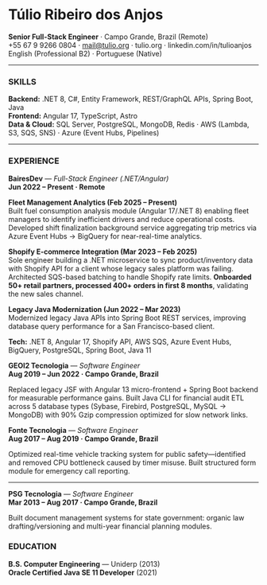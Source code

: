 # Túlio Ribeiro dos Anjos
**Senior Full-Stack Engineer** · Campo Grande, Brazil (Remote)  
+55 67 9 9266 0804 · mail@tulio.org · tulio.org · linkedin.com/in/tulioanjos  
English (Professional B2) · Portuguese (Native)

---

### SKILLS
**Backend:** .NET 8, C#, Entity Framework, REST/GraphQL APIs, Spring Boot, Java  
**Frontend:** Angular 17, TypeScript, Astro  
**Data & Cloud:** SQL Server, PostgreSQL, MongoDB, Redis · AWS (Lambda, S3, SQS, SNS) · Azure (Event Hubs, Pipelines)

---

### EXPERIENCE

**BairesDev** — *Full-Stack Engineer (.NET/Angular)*  
**Jun 2022 – Present · Remote**

**Fleet Management Analytics (Feb 2025 – Present)**  
Built fuel consumption analysis module (Angular 17/.NET 8) enabling fleet managers to identify inefficient drivers and reduce operational costs. Developed shift finalization background service aggregating trip metrics via Azure Event Hubs -> BigQuery for near-real-time analytics.

**Shopify E-commerce Integration (Mar 2023 – Feb 2025)**  
Sole engineer building a .NET microservice to sync product/inventory data with Shopify API for a client whose legacy sales platform was failing. Architected SQS-based batching to handle Shopify rate limits. **Onboarded 50+ retail partners, processed 400+ orders in first 8 months**, validating the new sales channel.

**Legacy Java Modernization (Jun 2022 – Mar 2023)**  
Modernized legacy Java APIs into Spring Boot REST services, improving database query performance for a San Francisco-based client.

**Tech:** .NET 8, Angular 17, Shopify API, AWS SQS, Azure Event Hubs, BigQuery, PostgreSQL, Spring Boot, Java 11

**GEOI2 Tecnologia** — *Software Engineer*  
**Aug 2019 – Jun 2022 · Campo Grande, Brazil**

Replaced legacy JSF with Angular 13 micro-frontend + Spring Boot backend for measurable performance gains. Built Java CLI for financial audit ETL across 5 database types (Sybase, Firebird, PostgreSQL, MySQL → MongoDB) with 90% Gzip compression optimized for slow network links.

**Fonte Tecnologia** — *Software Engineer*  
**Aug 2017 – Aug 2019 · Campo Grande, Brazil**

Optimized real-time vehicle tracking system for public safety—identified and removed CPU bottleneck caused by timer misuse. Built structured form module for emergency call reporting.

---

**PSG Tecnologia** — *Software Engineer*  
**Mar 2013 – Aug 2017 · Campo Grande, Brazil**

Built document management systems for state government: organic law drafting/versioning and multi-year financial planning modules.

### EDUCATION
**B.S. Computer Engineering** — Uniderp (2013)  
**Oracle Certified Java SE 11 Developer** (2021)
